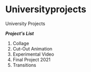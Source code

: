 # Universityprojects
University Projects

_**Project's List**_
1. Collage
2. Cut-Out Animation
3. Experimental Video
4. Final Project 2021
5. Transitions
